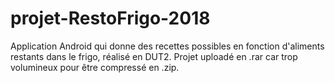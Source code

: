 # projet-RestoFrigo-2018
Application Android qui donne des recettes possibles en fonction d'aliments restants dans le frigo, réalisé en DUT2.
Projet uploadé en .rar car trop volumineux pour être compressé en .zip.
